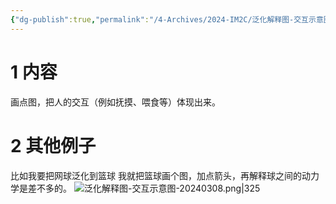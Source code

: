 ```yaml
---
{"dg-publish":true,"permalink":"/4-Archives/2024-IM2C/泛化解释图-交互示意图/"}
---
```


# 1 内容
画点图，把人的交互（例如抚摸、喂食等）体现出来。
# 2 其他例子
比如我要把网球泛化到篮球
我就把篮球画个图，加点箭头，再解释球之间的动力学是差不多的。
![泛化解释图-交互示意图-20240308.png|325](/img/user/5-Attachment/Image/%E6%B3%9B%E5%8C%96%E8%A7%A3%E9%87%8A%E5%9B%BE-%E4%BA%A4%E4%BA%92%E7%A4%BA%E6%84%8F%E5%9B%BE-20240308.png)